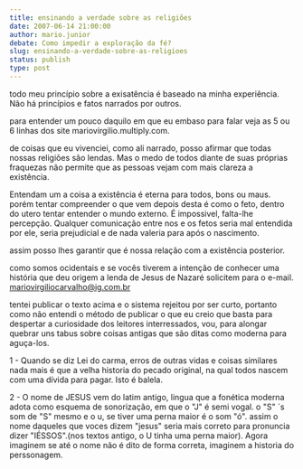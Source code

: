 ```yaml
---
title: ensinando a verdade sobre as religiões
date: 2007-06-14 21:00:00
author: mario.junior
debate: Como impedir a exploração da fé?
slug: ensinando-a-verdade-sobre-as-religioes
status: publish 
type: post
---
```


todo meu princípio sobre a exisatência é baseado na minha experiência. Não há princípios e fatos narrados por outros.  

para entender um pouco daquilo em que eu embaso para falar veja as 5 ou 6 linhas dos site mariovirgilio.multiply.com.  

de coisas que eu vivenciei, como ali narrado, posso afirmar que todas nossas religiões são lendas. Mas o medo de todos diante de suas próprias fraquezas não permite que as pessoas vejam com mais clareza a existência.   

Entendam um a coisa a existência é eterna para todos, bons ou maus. porém tentar compreender o que vem depois desta é como o feto, dentro do utero tentar entender o mundo externo. É impossivel, falta-lhe percepção. Qualquer comunicação entre nos e os fetos seria mal entendida por ele, seria prejudicial e de nada valeria para após o nascimento.  

assim posso lhes garantir que é nossa relação com a existência posterior.  

como somos ocidentais e se vocês tiverem a intenção de conhecer uma história que deu origem a lenda de Jesus de Nazaré solicitem para o e-mail. mariovirgiliocarvalho@ig.com.br  

tentei publicar o texto acima e o sistema rejeitou por ser curto, portanto como não entendi o método de publicar o que eu creio que basta para despertar a curiosidade dos leitores interressados, vou, para alongar quebrar uns tabus sobre coisas antigas que são ditas como moderna para aguça-los.  

1 - Quando se diz Lei do carma, erros de outras vidas e coisas similares nada mais é que a velha historia do pecado original, na qual todos nascem com uma dívida para pagar. Isto é balela.   

2 - O nome de JESUS vem do latim antigo, lingua que a fonética moderna adota como esquema de sonorização, em que o "J" é semi vogal. o "S" ´s som de "S" mesmo e o u, se tiver uma perna maior é o som "ó". assim o nome daqueles que voces dizem "jesus" seria mais correto para pronuncia dizer "IÉSSOS".(nos textos antigo, o U tinha uma perna maior). Agora imaginem se até o nome não é dito de forma correta, imaginem a historia do perssonagem.  

